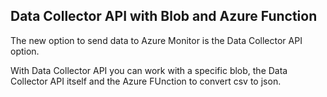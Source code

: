 ## Data Collector API with Blob and Azure Function

The new option to send data to Azure Monitor is the Data Collector API option.

With Data Collector API you can work with a specific blob, the Data Collector API itself and the Azure FUnction to convert csv to json.

